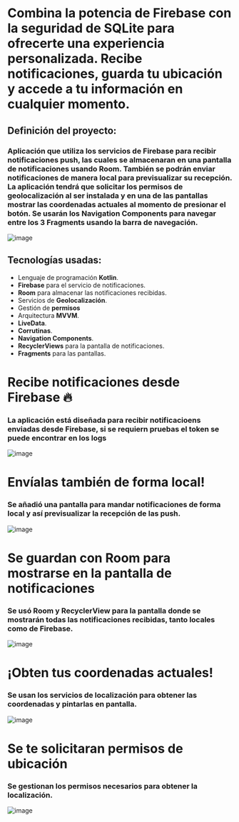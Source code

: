 # Combina la potencia de Firebase con la seguridad de SQLite para ofrecerte una experiencia personalizada. Recibe notificaciones, guarda tu ubicación y accede a tu información en cualquier momento.

## Definición del proyecto: 
### Aplicación que utiliza los servicios de **Firebase** para recibir notificaciones push, las cuales se almacenaran en una pantalla de notificaciones usando **Room**. También se podrán enviar notificaciones de manera local para previsualizar su recepción. La aplicación tendrá que solicitar los **permisos de geolocalización** al ser instalada y en una de las pantallas **mostrar las coordenadas actuales** al momento de presionar el botón. Se usarán los **Navigation Components** para navegar entre los 3 **Fragments** usando la barra de navegación. 

![image](https://github.com/user-attachments/assets/cb4d98d3-0d84-4433-8933-634c0c7e5bdc)

## Tecnologías usadas:
- Lenguaje de programación **Kotlin**.
- **Firebase** para el servicio de notificaciones.
- **Room** para almacenar las notificaciones recibidas.
- Servicios de **Geolocalización**.
- Gestión de **permisos**
- Arquitectura **MVVM**.
- **LiveData**.
- **Corrutinas**.
- **Navigation Components**.
- **RecyclerViews** para la pantalla de notificaciones.
- **Fragments** para las pantallas.

# Recibe notificaciones desde Firebase 🔥
### La aplicación está diseñada para recibir notificacioens enviadas desde Firebase, si se requiern pruebas el token se puede encontrar en los **logs**
![image](https://github.com/user-attachments/assets/55215906-6b7e-4595-9673-233c04f9c433)

# Envíalas también de forma local!
### Se añadió una pantalla para mandar notificaciones de forma local y así previsualizar la recepción de las push.
![image](https://github.com/user-attachments/assets/d7edeb4d-7fcc-48ce-ab5f-26464a1eed68)

# Se guardan con Room para mostrarse en la pantalla de notificaciones
### Se usó **Room** y **RecyclerView** para la pantalla donde se mostrarán todas las notificaciones recibidas, tanto locales como de Firebase.
![image](https://github.com/user-attachments/assets/02e5158d-d970-47e7-9a20-6852b8e5539c)

# ¡Obten tus coordenadas actuales!
### Se usan los servicios de localización para obtener las coordenadas y pintarlas en pantalla.
![image](https://github.com/user-attachments/assets/d87da01f-ed26-46ab-9037-0777fd964ee0)

# Se te solicitaran permisos de ubicación
### Se gestionan los permisos necesarios para obtener la localización.
![image](https://github.com/user-attachments/assets/b7301562-bce3-4fd9-ba26-cb0a0b2b7de2)

